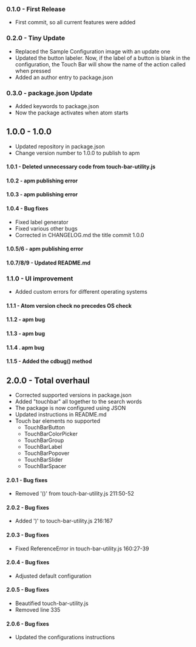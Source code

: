 ### 0.1.0 - First Release
*   First commit, so all current features were added

### 0.2.0 - Tiny Update
*   Replaced the Sample Configuration image with an update one
*   Updated the button labeler. Now, if the label of a button is blank in the configuration, the Touch Bar will show the name of the action called when pressed
*   Added an author entry to package.json

### 0.3.0 - package.json Update
*   Added keywords to package.json
*   Now the package activates when atom starts

## 1.0.0 - 1.0.0
*   Updated repository in package.json
*   Change version number to 1.0.0 to publish to apm

#### 1.0.1 - Deleted unnecessary code from touch-bar-utility.js

#### 1.0.2 - apm publishing error
#### 1.0.3 - apm publishing error

#### 1.0.4 - Bug fixes
*   Fixed label generator
*   Fixed various other bugs
*   Corrected in CHANGELOG.md the title commit 1.0.0

#### 1.0.5/6 - apm publishing error

#### 1.0.7/8/9 - Updated README.md

### 1.1.0 - UI improvement
*   Added custom errors for different operating systems

#### 1.1.1 - Atom version check no precedes OS check

#### 1.1.2 - apm bug

#### 1.1.3 - apm bug

#### 1.1.4 . apm bug

#### 1.1.5 - Added the cdbug() method

## 2.0.0 - Total overhaul
*   Corrected supported versions in package.json
*   Added "touchbar" all together to the search words
*   The package is now configured using JSON
*   Updated instructions in README.md
*   Touch bar elements no supported
    *   TouchBarButton
    *   TouchBarColorPicker
    *   TouchBarGroup
    *   TouchBarLabel
    *   TouchBarPopover
    *   TouchBarSlider
    *   TouchBarSpacer

#### 2.0.1 - Bug fixes
*   Removed '()' from touch-bar-utility.js 211:50-52

#### 2.0.2 - Bug fixes
*   Added ')' to touch-bar-utility.js 216:167

#### 2.0.3 - Bug fixes
*   Fixed ReferenceError in touch-bar-utility.js 160:27-39

#### 2.0.4 - Bug fixes
*   Adjusted default configuration

#### 2.0.5 - Bug fixes
*   Beautified touch-bar-utility.js
*   Removed line 335

#### 2.0.6 - Bug fixes
*   Updated the configurations instructions
